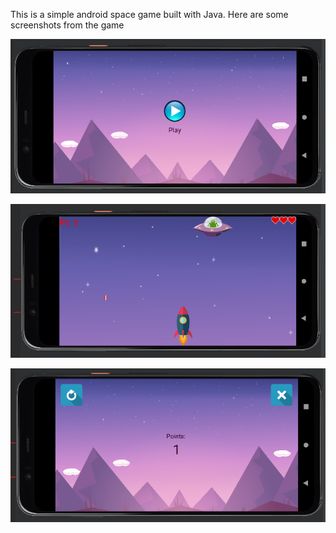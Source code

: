 This is a simple android space game built with Java. Here are some screenshots from the game

![screenshot1](assets/p1.png)

![screenshot2](assets/p2.png)

![screenshot3](assets/p3.png)
